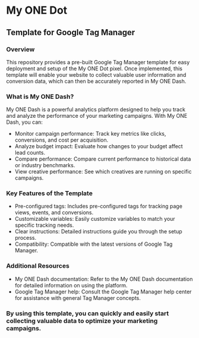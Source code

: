 # My ONE Dot
## Template for Google Tag Manager

### Overview
This repository provides a pre-built Google Tag Manager template for easy deployment and setup of the My ONE Dot pixel. Once implemented, this template will enable your website to collect valuable user information and conversion data, which can then be accurately reported in My ONE Dash.

### What is My ONE Dash?
My ONE Dash is a powerful analytics platform designed to help you track and analyze the performance of your marketing campaigns. With My ONE Dash, you can:
- Monitor campaign performance: Track key metrics like clicks, conversions, and cost per acquisition.
- Analyze budget impact: Evaluate how changes to your budget affect lead counts.
- Compare performance: Compare current performance to historical data or industry benchmarks.
- View creative performance: See which creatives are running on specific campaigns.

### Key Features of the Template
- Pre-configured tags: Includes pre-configured tags for tracking page views, events, and conversions.
- Customizable variables: Easily customize variables to match your specific tracking needs.
- Clear instructions: Detailed instructions guide you through the setup process.
- Compatibility: Compatible with the latest versions of Google Tag Manager.

### Additional Resources
- My ONE Dash documentation: Refer to the My ONE Dash documentation for detailed information on using the platform.
- Google Tag Manager help: Consult the Google Tag Manager help center for assistance with general Tag Manager concepts.

### By using this template, you can quickly and easily start collecting valuable data to optimize your marketing campaigns.








